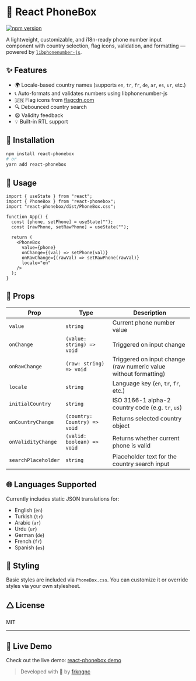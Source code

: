 # 📱 React PhoneBox
[![npm version](https://img.shields.io/npm/v/react-phonebox.svg)](https://www.npmjs.com/package/react-phonebox)

A lightweight, customizable, and i18n-ready phone number input component with country selection, flag icons, validation, and formatting — powered by [`libphonenumber-js`](https://github.com/catamphetamine/libphonenumber-js).

## ✨ Features

- 🌍 Locale-based country names (supports `en`, `tr`, `fr`, `de`, `ar`, `es`, `ur`, etc.)
- 📞 Auto-formats and validates numbers using libphonenumber-js
- 🇺🇳 Flag icons from [flagcdn.com](https://flagcdn.com)
- 🔍 Debounced country search
- 😦 Validity feedback
- 💡 Built-in RTL support

## 🚀 Installation

```bash
npm install react-phonebox
# or
yarn add react-phonebox
```

## 🔧 Usage

```tsx
import { useState } from "react";
import { PhoneBox } from "react-phonebox";
import "react-phonebox/dist/PhoneBox.css";

function App() {
  const [phone, setPhone] = useState("");
  const [rawPhone, setRawPhone] = useState("");

  return (
    <PhoneBox
      value={phone}
      onChange={(val) => setPhone(val)}
      onRawChange={(rawVal) => setRawPhone(rawVal)}
      locale="en"
    />
  );
}
```

## 🧪 Props

| Prop               | Type                         | Description                                                      |
| ------------------ | ---------------------------- | ---------------------------------------------------------------- |
| `value`            | `string`                     | Current phone number value                                       |
| `onChange`         | `(value: string) => void`    | Triggered on input change                                        |
| `onRawChange`      | `(raw: string) => void`      | Triggered on input change (raw numeric value without formatting) |
| `locale`           | `string`                     | Language key (`en`, `tr`, `fr`, etc.)                            |
| `initialCountry`   | `string`                     | ISO 3166-1 alpha-2 country code (e.g. `tr`, `us`)                |
| `onCountryChange`  | `(country: Country) => void` | Returns selected country object                                  |
| `onValidityChange` | `(valid: boolean) => void`   | Returns whether current phone is valid                           |
| `searchPlaceholder`| `string`                     | Placeholder text for the country search input                    |


## 🌐 Languages Supported

Currently includes static JSON translations for:

- English (`en`)
- Turkish (`tr`)
- Arabic (`ar`)
- Urdu (`ur`)
- German (`de`)
- French (`fr`)
- Spanish (`es`)

## 🧱 Styling

Basic styles are included via `PhoneBox.css`. You can customize it or override styles via your own stylesheet.

## 🛆 License

MIT

---

## 🔗 Live Demo

Check out the live demo: [react-phonebox demo](https://react-phonebox-demo.vercel.app)

> Developed with 🎉​ by [frkngnc](https://github.com/frkngnc)

